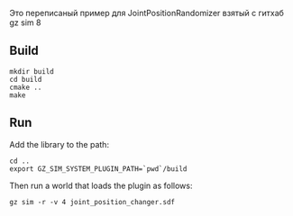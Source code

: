 Это переписаный пример для JointPositionRandomizer взятый с гитхаб gz sim 8 

## Build

~~~
mkdir build
cd build
cmake ..
make
~~~

## Run

Add the library to the path:

~~~
cd ..
export GZ_SIM_SYSTEM_PLUGIN_PATH=`pwd`/build
~~~

Then run a world that loads the plugin as follows:

    gz sim -r -v 4 joint_position_changer.sdf
